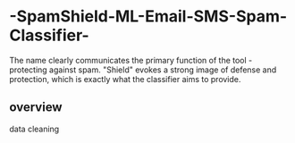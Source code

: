 # -SpamShield-ML-Email-SMS-Spam-Classifier-
The name clearly communicates the primary function of the tool - protecting against spam. "Shield" evokes a strong image of defense and protection, which is exactly what the classifier aims to provide.

## overview
data cleaning
